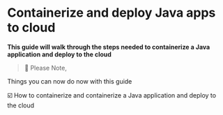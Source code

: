 # Containerize and deploy Java apps to cloud

**This guide will walk through the steps needed to containerize a Java application and deploy to the cloud**

> 📝 Please Note,

Things you can now do now with this guide

☑️ How to containerize and containerize a Java application and deploy to the cloud

